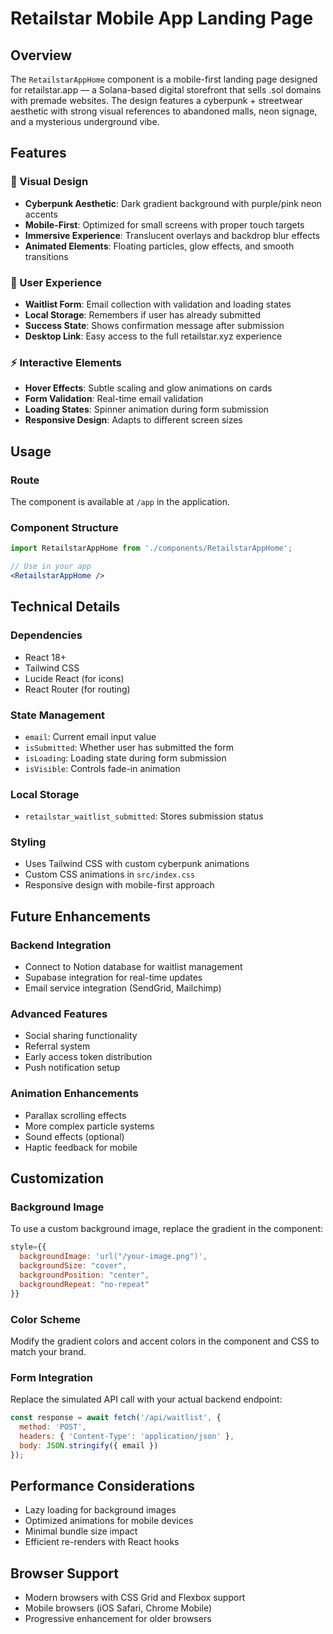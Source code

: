 # Retailstar Mobile App Landing Page

## Overview

The `RetailstarAppHome` component is a mobile-first landing page designed for retailstar.app — a Solana-based digital storefront that sells .sol domains with premade websites. The design features a cyberpunk + streetwear aesthetic with strong visual references to abandoned malls, neon signage, and a mysterious underground vibe.

## Features

### 🎨 Visual Design
- **Cyberpunk Aesthetic**: Dark gradient background with purple/pink neon accents
- **Mobile-First**: Optimized for small screens with proper touch targets
- **Immersive Experience**: Translucent overlays and backdrop blur effects
- **Animated Elements**: Floating particles, glow effects, and smooth transitions

### 📱 User Experience
- **Waitlist Form**: Email collection with validation and loading states
- **Local Storage**: Remembers if user has already submitted
- **Success State**: Shows confirmation message after submission
- **Desktop Link**: Easy access to the full retailstar.xyz experience

### ⚡ Interactive Elements
- **Hover Effects**: Subtle scaling and glow animations on cards
- **Form Validation**: Real-time email validation
- **Loading States**: Spinner animation during form submission
- **Responsive Design**: Adapts to different screen sizes

## Usage

### Route
The component is available at `/app` in the application.

### Component Structure
```jsx
import RetailstarAppHome from './components/RetailstarAppHome';

// Use in your app
<RetailstarAppHome />
```

## Technical Details

### Dependencies
- React 18+
- Tailwind CSS
- Lucide React (for icons)
- React Router (for routing)

### State Management
- `email`: Current email input value
- `isSubmitted`: Whether user has submitted the form
- `isLoading`: Loading state during form submission
- `isVisible`: Controls fade-in animation

### Local Storage
- `retailstar_waitlist_submitted`: Stores submission status

### Styling
- Uses Tailwind CSS with custom cyberpunk animations
- Custom CSS animations in `src/index.css`
- Responsive design with mobile-first approach

## Future Enhancements

### Backend Integration
- Connect to Notion database for waitlist management
- Supabase integration for real-time updates
- Email service integration (SendGrid, Mailchimp)

### Advanced Features
- Social sharing functionality
- Referral system
- Early access token distribution
- Push notification setup

### Animation Enhancements
- Parallax scrolling effects
- More complex particle systems
- Sound effects (optional)
- Haptic feedback for mobile

## Customization

### Background Image
To use a custom background image, replace the gradient in the component:
```jsx
style={{
  backgroundImage: 'url("/your-image.png")',
  backgroundSize: "cover",
  backgroundPosition: "center",
  backgroundRepeat: "no-repeat"
}}
```

### Color Scheme
Modify the gradient colors and accent colors in the component and CSS to match your brand.

### Form Integration
Replace the simulated API call with your actual backend endpoint:
```jsx
const response = await fetch('/api/waitlist', {
  method: 'POST',
  headers: { 'Content-Type': 'application/json' },
  body: JSON.stringify({ email })
});
```

## Performance Considerations

- Lazy loading for background images
- Optimized animations for mobile devices
- Minimal bundle size impact
- Efficient re-renders with React hooks

## Browser Support

- Modern browsers with CSS Grid and Flexbox support
- Mobile browsers (iOS Safari, Chrome Mobile)
- Progressive enhancement for older browsers 